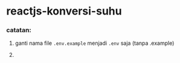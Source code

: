 # reactjs-konversi-suhu

### catatan:
1. ganti nama file <code>.env.example</code> menjadi <code>.env</code> saja (tanpa .example)

2. 